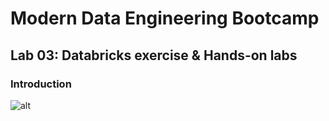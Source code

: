 # Modern Data Engineering Bootcamp

## Lab 03: Databricks exercise & Hands-on labs

### Introduction

![alt](https://pasteboard.co/f5be7673-4704-47fc-b7de-082663be4ec4)
